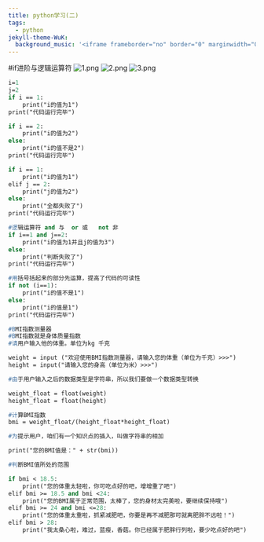 ```yaml
---
title: python学习(二)
tags:
  - python
jekyll-theme-WuK:
  background_music: '<iframe frameborder="no" border="0" marginwidth="0" marginheight="0" width=100% height=86 src="//music.163.com/outchain/player?type=2&id=27876158&auto=0&height=66"></iframe>'
---
```


#if进阶与逻辑运算符
![1.png](https://i.loli.net/2021/05/26/fERAQv6XHBcMr5q.png)
![2.png](https://i.loli.net/2021/05/26/yesY2AfPM4lmghB.png)
![3.png](https://i.loli.net/2021/05/26/Hnm6yoJFU3CAb5B.png)

```p
i=1
j=2
if i == 1:
    print("i的值为1")
print("代码运行完毕")

if i == 2:
    print("i的值为2")
else:
    print("i的值不是2")
print("代码运行完毕")

if i == 1:
    print("i的值为1")
elif j == 2:
    print("j的值为2")
else:
    print("全都失败了")
print("代码运行完毕")

#逻辑运算符 and 与  or 或   not 非
if i==1 and j==2:
    print("i的值为1并且j的值为3")
else:
    print("判断失败了")
print("代码运行完毕")

#用括号括起来的部分先运算，提高了代码的可读性
if not (i==1):
    print("i的值不是1")
else:
    print("i的值是1")
print("代码运行完毕")

#BMI指数测量器
#BMI指数就是身体质量指数
#请用户输入他的体重。单位为kg 千克

weight = input ("欢迎使用BMI指数测量器，请输入您的体重（单位为千克）>>>")
height = input("请输入您的身高（单位为米）>>>")

#由于用户输入之后的数据类型是字符串，所以我们要做一个数据类型转换

weight_float = float(weight)
height_float = float(height)

#计算BMI指数
bmi = weight_float/(height_float*height_float)

#为提示用户，咱们有一个知识点的插入，叫做字符串的相加

print("您的BMI值是：" + str(bmi))

#判断BMI值所处的范围

if bmi < 18.5:
    print("您的体重太轻啦，你可吃点好的吧，增增重了吧")
elif bmi >= 18.5 and bmi <24:
    print("您的BMI属于正常范围，太棒了，您的身材太完美啦，要继续保持哦")
elif bmi >= 24 and bmi <=28:
    print("您的体重太重啦，抓紧减肥吧，你要是再不减肥那可就离肥胖不远啦！")
elif bmi > 28:
    print("我太桑心啦，难过，蓝瘦，香菇。你已经属于肥胖行列啦，要少吃点好的吧")

```






